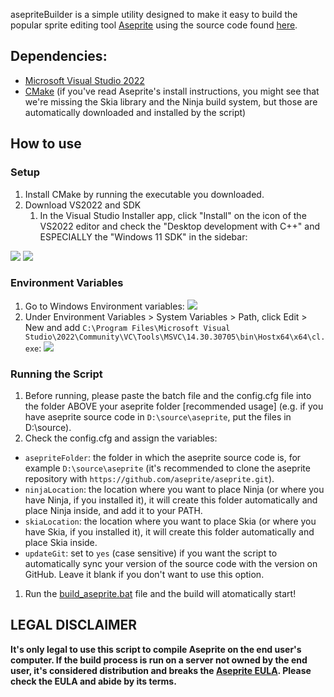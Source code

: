  asepriteBuilder is a simple utility designed to make it easy to build the popular sprite editing tool [Aseprite](https://www.aseprite.com) using the source code found [here](https://github.com/aseprite/aseprite/).
 
## Dependencies:
- [Microsoft Visual Studio 2022](https://visualstudio.microsoft.com/vs/community/)
- [CMake](https://cmake.org/download/)
  (if you've read Aseprite's install instructions, you might see that we're missing the Skia library and the Ninja build system, but those are automatically downloaded and installed by the script)

## How to use
### Setup
 1. Install CMake by running the executable you downloaded.
 2. Download VS2022 and SDK
    1. In the Visual Studio Installer app, click "Install" on the icon of the VS2022 editor and check the "Desktop development with C++" and ESPECIALLY the "Windows 11 SDK" in the sidebar:
   <img src="https://dfstudios.neocities.org/img/aseprite/01.png">
   <img src="https://dfstudios.neocities.org/img/aseprite/02.png">

### Environment Variables
1. Go to Windows Environment variables:
   <img src="https://dfstudios.neocities.org/img/aseprite/03.png">
3. Under Environment Variables >  System Variables > Path, click Edit > New and add `C:\Program Files\Microsoft Visual Studio\2022\Community\VC\Tools\MSVC\14.30.30705\bin\Hostx64\x64\cl.exe`:
   <img src="https://dfstudios.neocities.org/img/aseprite/04.png">

### Running the Script
1. Before running, please paste the batch file and the config.cfg file into the folder ABOVE your aseprite folder [recommended usage] (e.g. if you have aseprite source code in `D:\source\aseprite`, put the files in D:\source).
2. Check the config.cfg and assign the variables:
- `asepriteFolder`: the folder in which the aseprite source code is, for example `D:\source\aseprite` (it's recommended to clone the aseprite repository with `https://github.com/aseprite/aseprite.git`).
- `ninjaLocation`: the location where you want to place Ninja (or where you have Ninja, if you installed it), it will create this folder automatically and place Ninja inside, and add it to your PATH.
- `skiaLocation`: the location where you want to place Skia (or where you have Skia, if you installed it), it will create this folder automatically and place Skia inside.
- `updateGit`: set to `yes` (case sensitive) if you want the script to automatically sync your version of the source code with the version on GitHub. Leave it blank if you don't want to use this option.
1. Run the [build_aseprite.bat](build_aseprite.bat) file and the build will atomatically start!

## LEGAL DISCLAIMER
**It's only legal to use this script to compile Aseprite on the end user's computer. If the build process is run on a server not owned by the end user, it's considered distribution and breaks the [Aseprite EULA](https://github.com/aseprite/aseprite/blob/main/EULA.txt). Please check the EULA and abide by its terms.**
